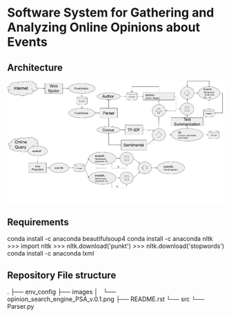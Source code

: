 Software System for Gathering and Analyzing Online Opinions about Events
========================================================================

## Architecture
![plot](./images/opinion_search_engine_PSA_v.0.1.png)

## Requirements
  conda install -c anaconda beautifulsoup4
  conda install -c anaconda nltk
    >>> import nltk
    >>> nltk.download('punkt')
    >>> nltk.download('stopwords')
  conda install -c anaconda lxml

## Repository File structure
  .
  ├── env_config
  ├── images
  │   └── opinion_search_engine_PSA_v.0.1.png
  ├── README.rst
  └── src
      └── Parser.py
